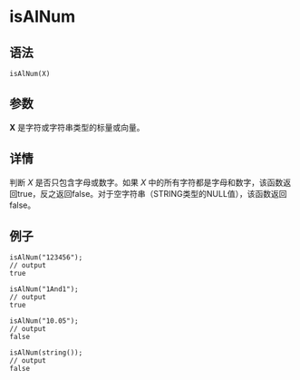 # isAlNum

## 语法

`isAlNum(X)`

## 参数

**X** 是字符或字符串类型的标量或向量。

## 详情

判断 *X* 是否只包含字母或数字。如果 *X*
中的所有字符都是字母和数字，该函数返回true，反之返回false。对于空字符串（STRING类型的NULL值），该函数返回false。

## 例子

```
isAlNum("123456");
// output
true

isAlNum("1And1");
// output
true

isAlNum("10.05");
// output
false

isAlNum(string());
// output
false
```

